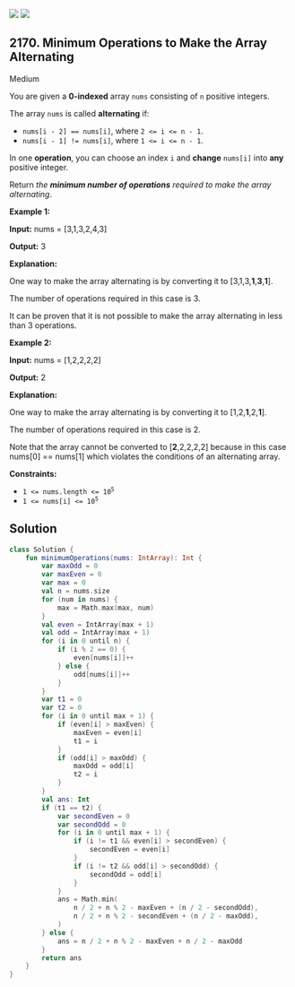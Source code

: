[![](https://img.shields.io/github/stars/javadev/LeetCode-in-Kotlin?label=Stars&style=flat-square)](https://github.com/javadev/LeetCode-in-Kotlin)
[![](https://img.shields.io/github/forks/javadev/LeetCode-in-Kotlin?label=Fork%20me%20on%20GitHub%20&style=flat-square)](https://github.com/javadev/LeetCode-in-Kotlin/fork)

## 2170\. Minimum Operations to Make the Array Alternating

Medium

You are given a **0-indexed** array `nums` consisting of `n` positive integers.

The array `nums` is called **alternating** if:

*   `nums[i - 2] == nums[i]`, where `2 <= i <= n - 1`.
*   `nums[i - 1] != nums[i]`, where `1 <= i <= n - 1`.

In one **operation**, you can choose an index `i` and **change** `nums[i]` into **any** positive integer.

Return _the **minimum number of operations** required to make the array alternating_.

**Example 1:**

**Input:** nums = [3,1,3,2,4,3]

**Output:** 3

**Explanation:**

One way to make the array alternating is by converting it to [3,1,3,**1**,**3**,**1**].

The number of operations required in this case is 3.

It can be proven that it is not possible to make the array alternating in less than 3 operations. 

**Example 2:**

**Input:** nums = [1,2,2,2,2]

**Output:** 2

**Explanation:**

One way to make the array alternating is by converting it to [1,2,**1**,2,**1**].

The number of operations required in this case is 2.

Note that the array cannot be converted to [**2**,2,2,2,2] because in this case nums[0] == nums[1] which violates the conditions of an alternating array. 

**Constraints:**

*   <code>1 <= nums.length <= 10<sup>5</sup></code>
*   <code>1 <= nums[i] <= 10<sup>5</sup></code>

## Solution

```kotlin
class Solution {
    fun minimumOperations(nums: IntArray): Int {
        var maxOdd = 0
        var maxEven = 0
        var max = 0
        val n = nums.size
        for (num in nums) {
            max = Math.max(max, num)
        }
        val even = IntArray(max + 1)
        val odd = IntArray(max + 1)
        for (i in 0 until n) {
            if (i % 2 == 0) {
                even[nums[i]]++
            } else {
                odd[nums[i]]++
            }
        }
        var t1 = 0
        var t2 = 0
        for (i in 0 until max + 1) {
            if (even[i] > maxEven) {
                maxEven = even[i]
                t1 = i
            }
            if (odd[i] > maxOdd) {
                maxOdd = odd[i]
                t2 = i
            }
        }
        val ans: Int
        if (t1 == t2) {
            var secondEven = 0
            var secondOdd = 0
            for (i in 0 until max + 1) {
                if (i != t1 && even[i] > secondEven) {
                    secondEven = even[i]
                }
                if (i != t2 && odd[i] > secondOdd) {
                    secondOdd = odd[i]
                }
            }
            ans = Math.min(
                n / 2 + n % 2 - maxEven + (n / 2 - secondOdd),
                n / 2 + n % 2 - secondEven + (n / 2 - maxOdd),
            )
        } else {
            ans = n / 2 + n % 2 - maxEven + n / 2 - maxOdd
        }
        return ans
    }
}
```